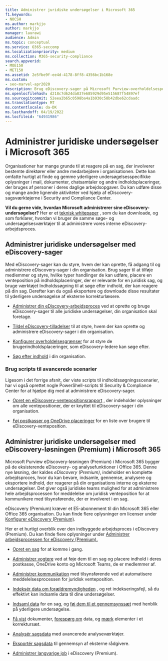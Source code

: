 ```yaml
---
title: Administrer juridiske undersøgelser i Microsoft 365
f1.keywords:
- NOCSH
ms.author: markjjo
author: markjjo
manager: laurawi
audience: Admin
ms.topic: conceptual
ms.service: O365-seccomp
ms.localizationpriority: medium
ms.collection: M365-security-compliance
search.appverid:
- MOE150
- MET150
ms.assetid: 2e5fbe9f-ee4d-4178-8ff8-4356bc1b168e
ms.custom:
- seo-marvel-apr2020
description: Brug eDiscovery-sager på Microsoft Purview-overholdelsesportalen til at administrere organisationens juridiske undersøgelse.
ms.openlocfilehash: d218c7d624da837e685929d95e515687f54897ef
ms.sourcegitcommit: 52eea2b65c0598ba4a1b930c58b42dbe62cdaadc
ms.translationtype: MT
ms.contentlocale: da-DK
ms.lasthandoff: 04/19/2022
ms.locfileid: "64931986"
---
```

# <a name="manage-legal-investigations-in-microsoft-365"></a>Administrer juridiske undersøgelser i Microsoft 365

Organisationer har mange grunde til at reagere på en sag, der involverer bestemte direktører eller andre medarbejdere i organisationen. Dette kan omfatte hurtigt at finde og gemme yderligere undersøgelsesspecifikke oplysninger i mail, dokumenter, chatsamtaler og andre indholdsplaceringer, der bruges af personer i deres daglige arbejdsopgaver. Du kan udføre disse og mange andre lignende aktiviteter ved hjælp af eDiscovery-sagsværktøjerne i Security and Compliance Center.
  
**Vil du gerne vide, hvordan Microsoft administrerer sine eDiscovery-undersøgelser?** Her er et [teknisk whitepaper](https://go.microsoft.com/fwlink/?linkid=852161) , som du kan downloade, og som forklarer, hvordan vi bruger de samme søge- og undersøgelsesværktøjer til at administrere vores interne eDiscovery-arbejdsproces.

## <a name="manage-legal-investigations-with-ediscovery-cases"></a>Administrer juridiske undersøgelser med eDiscovery-sager

Med eDiscovery-sager kan du styre, hvem der kan oprette, få adgang til og administrere eDiscovery-sager i din organisation. Brug sager til at tilføje medlemmer og styre, hvilke typer handlinger de kan udføre, placere en venteposition på indholdsplaceringer, der er relevante for en juridisk sag, og bruge værktøjet Indholdssøgning til at søge efter indhold, der kan reagere på din sag. Derefter kan du også eksportere og downloade disse resultater til yderligere undersøgelse af eksterne korrekturlæsere.
  
- [Administrer din eDiscovery-arbejdsproces](./get-started-core-ediscovery.md) ved at oprette og bruge eDiscovery-sager til alle juridiske undersøgelser, din organisation skal foretage.

- [Tildel eDiscovery-tilladelser](assign-ediscovery-permissions.md) til at styre, hvem der kan oprette og administrere eDiscovery-sager i din organisation.

- [Konfigurer overholdelsesgrænser](set-up-compliance-boundaries.md) for at styre de brugerindholdsplaceringer, som eDiscovery-ledere kan søge efter.

- [Søg efter indhold](search-for-content.md) i din organisation.

### <a name="use-scripts-for-advanced-scenarios"></a>Brug scripts til avancerede scenarier

Ligesom i det forrige afsnit, der viste scripts til indholdssøgningsscenarier, har vi også oprettet nogle PowerShell-scripts til Security & Compliance Center for at hjælpe dig med at administrere eDiscovery-sager.
  
- [Opret en eDiscovery-ventepositionsrapport](create-a-report-on-holds-in-ediscovery-cases.md) , der indeholder oplysninger om alle ventepositioner, der er knyttet til eDiscovery-sager i din organisation.

- [Føj postkasser og OneDrive placeringer](use-a-script-to-add-users-to-a-hold-in-ediscovery.md) for en liste over brugere til eDiscovery-venteposition.
  
## <a name="manage-legal-investigations-with-the-ediscovery-premium-solution-in-microsoft-365"></a>Administrer juridiske undersøgelser med eDiscovery-løsningen (Premium) i Microsoft 365

Microsoft Purview eDiscovery-løsningen (Premium) i Microsoft 365 bygger på de eksisterende eDiscovery- og analysefunktioner i Office 365. Denne nye løsning, der kaldes *eDiscovery (Premium)*, indeholder en komplette arbejdsproces, hvor du kan bevare, indsamle, gennemse, analysere og eksportere indhold, der reagerer på din organisations interne og eksterne undersøgelser. Det giver også juridiske teams mulighed for at administrere hele arbejdsprocessen for meddelelse om juridisk venteposition for at kommunikere med tilsynsførende, der er involveret i en sag.

eDiscovery (Premium) kræver et E5-abonnement til din Microsoft 365 eller Office 365 organisation. Du kan finde flere oplysninger om licenser under [Konfigurer eDiscovery (Premium)](get-started-with-advanced-ediscovery.md#step-1-verify-and-assign-appropriate-licenses).

Her er et hurtigt overblik over den indbyggede arbejdsproces i eDiscovery (Premium). Du kan finde flere oplysninger under [Administrer arbejdsprocessen for eDiscovery (Premium).](create-and-manage-advanced-ediscoveryv2-case.md#manage-the-workflow)

- [Opret en sag](create-and-manage-advanced-ediscoveryv2-case.md#create-a-case) for at komme i gang.

- [Administrer vogtere](managing-custodians.md) ved at føje dem til en sag og placere indhold i deres postkasse, OneDrive konto og Microsoft Teams, de er medlemmer af.

- [Administrer kommunikation](managing-custodian-communications.md) med tilsynsførende ved at automatisere meddelelsesprocessen for juridisk venteposition.

- [Indeksér data om forældremyndigheden](processing-data-for-case.md) , og ret indekseringsfejl, så du effektivt kan indsamle data til dine undersøgelser.

- [Indsaml data](collecting-data-for-ediscovery.md) for en sag, og [føj dem til et gennemsynssæt](collecting-data-for-ediscovery.md#add-search-results-to-a-review-set) med henblik på yderligere undersøgelse.

- [Få vist](view-documents-in-review-set.md) dokumenter, [forespørg om](review-set-search.md) data, og [mærk](tagging-documents.md) elementer i et korrektursæt.

- [Analysér sagsdata](analyzing-data-in-review-set.md) med avancerede analyseværktøjer.

- [Eksportér sagsdata](exporting-data-ediscover20.md) til gennemsyn af eksterne rådgivere.

- [Administrer langvarige job](managing-jobs-ediscovery20.md) i eDiscovery (Premium).